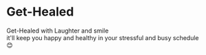 # Get-Healed
Get-Healed with Laughter and smile<br>
it'll keep you happy and healthy in your stressful and busy schedule<br>
😊
